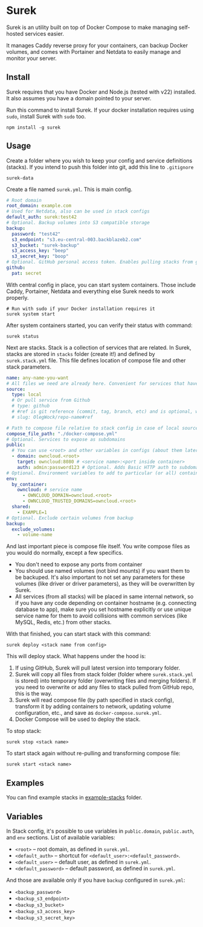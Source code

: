 # Surek

Surek is an utility built on top of Docker Compose to make managing self-hosted services easier.

It manages Caddy reverse proxy for your containers, can backup Docker volumes, and comes with Portainer and Netdata to easily manage and monitor your server.

## Install

Surek requires that you have Docker and Node.js (tested with v22) installed. It also assumes you have a domain pointed to your server.

Run this command to install Surek. If your docker installation requires using `sudo`, install Surek with `sudo` too.

```
npm install -g surek
```

## Usage

Create a folder where you wish to keep your config and service definitions (stacks). If you intend to push this folder into git, add this line to `.gitignore`

```
surek-data
```

Create a file named `surek.yml`. This is main config.

```yaml
# Root domain 
root_domain: example.com
# Used for Netdata, also can be used in stack configs
default_auth: surek:test42
# Optional. Backup volumes into S3 compatible storage
backup:
  password: "test42"
  s3_endpoint: "s3.eu-central-003.backblazeb2.com"
  s3_bucket: "surek-backup"
  s3_access_key: "beep"
  s3_secret_key: "boop"
# Optional. GitHub personal access token. Enables pulling stacks from github (including private repositories)
github:
  pat: secret
```

With central config in place, you can start system containers. Those include Caddy, Portainer, Netdata and everything else Surek needs to work properly.

```
# Run with sudo if your Docker installation requires it
surek system start
```

After system containers started, you can verify their status with command:

```
surek status
```

Next are stacks. Stack is a collection of services that are related. In Surek, stacks are stored in `stacks` folder (create it!) and defined by `surek.stack.yml` file. This file defines location of compose file and other stack parameters. 

```yaml
name: any-name-you-want
# All files we need are already here. Convenient for services that have their Docker images in the registry
source:
  type: local
  # Or pull service from Github
  # type: github
  # #ref is git reference (commit, tag, branch, etc) and is optional, will use HEAD by default
  # slug: OlegWock/repo-name#ref

# Path to compose file relative to stack config in case of local source, or relative to repo root for github sources
compose_file_path: "./docker-compose.yml"
# Optional. Services to expose as subdomains
public:
  # You can use <root> and other variables in configs (about them later)
  - domain: owncloud.<root>
    target: owncloud:8080 # <service name>:<port inside container>
    auth: admin:password123 # Optional. Adds Basic HTTP auth to subdomain
# Optional. Environment variables to add to particular (or all) container
env:
  by_container:
    owncloud: # service name
      - OWNCLOUD_DOMAIN=owncloud.<root>
      - OWNCLOUD_TRUSTED_DOMAINS=owncloud.<root>
  shared:
    - EXAMPLE=1
# Optional. Exclude certain volumes from backup
backup:
  exclude_volumes:
    - volume-name
```

And last important piece is compose file itself. You write compose files as you would do normally, except a few specifics.

* You don't need to expose any ports from container
* You should use named volumes (not bind mounts) if you want them to be backuped. It's also important to not set any parameters for these volumes (like driver or driver parameters), as they will be overwritten by Surek.
* All services (from all stacks) will be placed in same internal network, so if you have any code depending on container hostname (e.g. connecting database to app), make sure you set hostname explicitly or use unique service name for them to avoid collisions with common services (like MySQL, Redis, etc.) from other stacks.

With that finished, you can start stack with this command:

```
surek deploy <stack name from config>
```

This will deploy stack. What happens under the hood is:

1. If using GitHub, Surek will pull latest version into temporary folder.
2. Surek will copy all files from stack folder (folder where `surek.stack.yml` is stored) into temporary folder (overwriting files and merging folders). If you need to overwrite or add any files to stack pulled from GitHub repo, this is the way.
3. Surek will read compose file (by path specified in stack config), transform it by adding containers to network, updating volume configuration, etc., and save as `docker-compose.surek.yml`.
4. Docker Compose will be used to deploy the stack.

To stop stack:

```
surek stop <stack name>
```

To start stack again without re-pulling and transforming compose file:

```
surek start <stack name>
```

## Examples

You can find example stacks in [example-stacks](example-stacks/) folder.

## Variables

In Stack config, it's possible to use variables in `public.domain`, `public.auth`, and `env` sections. List of available variables:

* `<root>` – root domain, as defined in `surek.yml`.
* `<default_auth>` – shortcut for `<default_user>:<default_password>`.
* `<default_user>` – default user, as defined in `surek.yml`.
* `<default_password>` – default password, as defined in `surek.yml`.

And those are available only if you have `backup` configured in `surek.yml`:

* `<backup_password>`
* `<backup_s3_endpoint>`
* `<backup_s3_bucket>`
* `<backup_s3_access_key>`
* `<backup_s3_secret_key>`